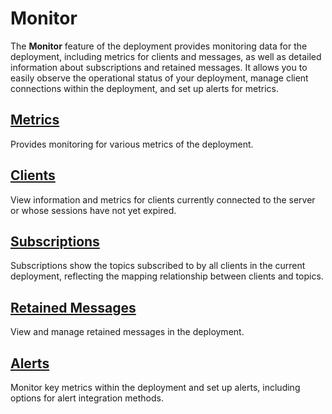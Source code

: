 # Monitor

The **Monitor** feature of the deployment provides monitoring data for the deployment, including metrics for clients and messages, as well as detailed information about subscriptions and retained messages. It allows you to easily observe the operational status of your deployment, manage client connections within the deployment, and set up alerts for metrics.

## [Metrics](./metrics.md)

Provides monitoring for various metrics of the deployment.

## [Clients](./clients.md)

View information and metrics for clients currently connected to the server or whose sessions have not yet expired.

## [Subscriptions](./subscription_management.md)

Subscriptions show the topics subscribed to by all clients in the current deployment, reflecting the mapping relationship between clients and topics.

## [Retained Messages](./retain_message.md)

View and manage retained messages in the deployment.

## [Alerts](./alerts.md)

Monitor key metrics within the deployment and set up alerts, including options for alert integration methods.
